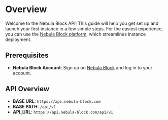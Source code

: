 # Overview
Welcome to the Nebula Block API! This guide will help you get set up and launch your first instance in a few simple steps. 
For the easiest experience, you can use the [Nebula Block platform](https://nebulablock.com/), which streamlines instance deployment.


## Prerequisites
- **Nebula Block Account**: Sign up on [Nebula Block](https://nebula-block.com) and log in to your account.

## API Overview

- **BASE URL**: `https://api.nebula-block.com`
- **BASE PATH**: `/api/v1`
- **API_URL**: `https://api.nebula-block.com/api/v1`